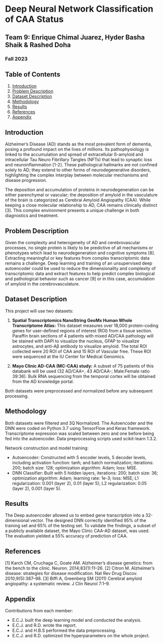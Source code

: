 # Deep Neural Network Classification of CAA Status

## Team 9: Enrique Chimal Juarez, Hyder Basha Shaik & Rashed Doha
### Fall 2023

## Table of Contents
1. [Introduction](#introduction)
2. [Problem Description](#problem-description)
3. [Dataset Description](#dataset-description)
4. [Methodology](#methodology)
5. [Results](#results)
6. [References](#references)
7. [Appendix](#appendix)

## Introduction
Alzheimer’s Disease (AD) stands as the most prevalent form of dementia, posing a profound impact on the lives of millions. Its pathophysiology is linked to the accumulation and spread of extracellular ß-amyloid and intracellular Tau Neuro Fibrillary Tangles (NFTs) that lead to synaptic loss and neuroinflammation [1-2]. These pathological hallmarks are not confined solely to AD; they extend to other forms of neurodegenerative disorders, highlighting the complex interplay between molecular mechanisms and disease progression.

The deposition and accumulation of proteins in neurodegeneration can be either parenchymal or vascular; the deposition of amyloid in the vasculature of the brain is categorized as Cerebral Amyloid Angiopathy (CAA). While keeping a close molecular relationship to AD, CAA remains clinically distinct [3]. This complex environment presents a unique challenge in both diagnostics and treatment.

## Problem Description
Given the complexity and heterogeneity of AD and cerebrovascular processes, no single protein is likely to be predictive of all mechanisms or phenotypes which lead to neurodegeneration and cognitive symptoms [8]. Extracting meaningful or key features from complex transcriptomic data remains a challenge. Deep learning and training of an unsupervised deep autoencoder could be used to reduce the dimensionality and complexity of transcriptomic data and extract features to help predict complex biological and pathological behavior such as cancer [9] or in this case, accumulation of amyloid in the cerebrovasculature.

## Dataset Description
This project will use two datasets:

1. **Spatial Transcriptomics NanoString GeoMx Human Whole Transcriptome Atlas:** This dataset measures over 18,000 protein-coding genes for user-defined regions of interest (ROI) from a tissue section. Paraffin brain sections of 4 patients with mixed AD/CAA pathology will be stained with DAPI to visualize the nucleus, GFAP to visualize astrocytes, and anti-Aβ antibody to visualize amyloid. The total ROI collected were 20 ROI of CAA and 15 ROI of Vascular free. These ROI were sequenced at the IU Center for Medical Genomics.

2. **Mayo Clinic AD-CAA (MC-CAA) study:** A subset of 75 patients of this databank will be used (32 AD/CAA+, 43 AD/CAA-; Male:Female ratio 39:36). Bulk RNA sequencing from the temporal cortex will be obtained from the AD knowledge portal.

Both datasets were preprocessed and normalized before any subsequent processing.

## Methodology
Both datasets were filtered and 3Q Normalized. The Autoencoder and the DNN were coded on Python 3.7 using TensorFlow and Keras framework. Transcriptome expression was scaled between zero and one before being fed into the autoencoder. Data preprocessing scripts used scikit-learn 1.3.2.

Network construction and model training:
- Autoencoder: Constructed with 5 encoder levels, 5 decoder levels, including activation function: tanh; and batch normalization; iterations: 200; batch size: 128; optimization algorithm: Adam; loss: MSE.
- DNN Classifier: Built with 5 hidden layers, iterations: 200; batch size: 36; optimization algorithm: Adam; learning rate: 1e-3; loss: MSE; L1 regularization: 0.001 (layer 2), 0.01 (layer 5); L2 regularization: 0.05 (layer 2), 0.001 (layer 5).

## Results
The Deep autoencoder allowed us to embed gene transcription into a 32-dimensional vector. The designed DNN correctly identified 95% of the training set and 65% of the testing set. To validate the findings, a subset of a publicly available dataset, the Mayo Clinic CAA-AD dataset, was used. The evaluation yielded a 55% accuracy of prediction of CAA. 

## References
[1] Karch CM, Cruchaga C, Goate AM. Alzheimer’s disease genetics: from the bench to the clinic. Neuron. 2014;83(1):11–26.
[2] Citron M. Alzheimer’s disease: strategies for disease modification. Nat Rev Drug Discov. 2010;9(5):387–98.
[3] Biffi A, Greenberg SM (2011) Cerebral amyloid angiopathy: a systematic review. J Clin Neurol 7:1–9.

## Appendix
Contributions from each member:
- E.C.J. built the deep learning model and conducted the analysis.
- E.C.J. and R.D. wrote the report.
- E.C.J. and H.B.S performed the data preprocessing.
- E.C.J. and R.D. optimized the hyperparameters on the whole project.

